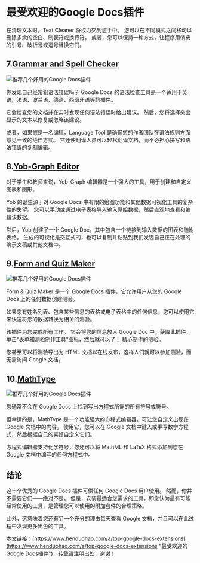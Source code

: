 # 最受欢迎的Google Docs插件
在清理文本时，Text Cleaner 将权力交到您手中。 您可以在不同模式之间移动以删除多余的空白、制表符或换行符。 或者，您可以保持一种方式，让程序用俏皮的引号、破折号或逗号替换它们。

## 7.[Grammar and Spell Checker](https://workspace.google.com/marketplace/app/grammar_and_spell_checker_languagetool/805250893316)

![推荐几个好用的Google Docs插件](https://p3-juejin.byteimg.com/tos-cn-i-k3u1fbpfcp/44f339bfb0124deaa1f97d0454a93c3e~tplv-k3u1fbpfcp-zoom-1.image)

你发现自己经常犯语法错误吗？ Google Docs 的语法检查工具是一个适用于英语、法语、波兰语、德语、西班牙语等的插件。

它会检查您的文档并在实时发现任何语法错误时给出建议。 然后，您将选择突出显示的文本以修复或忽略该建议。

或者，如果您是一名编辑，Language Tool 是确保您的作者团队在语法规则方面意见一致的绝佳方式。 它还使翻译人员可以轻松翻译文档，而不必担心拼写和语法错误的复制编辑。

## 8.[Yob-Graph Editor](https://www.sortd.com/favorite-apps/yob-graph-editor)

对于学生和教师来说，Yob-Graph 编辑器是一个强大的工具，用于创建和自定义图表和图形。

Yob 的诞生源于对 Google Docs 中有限的绘图功能和其他数据可视化工具的复杂性的失望。 您可以手动或通过电子表格导入输入原始数据，然后直观地查看和编辑该数据。

然后，Yob 创建了一个 Google Doc，其中包含一个链接到输入数据的图表和随附表格。 生成的可视化是交互式的，也可以复制并粘贴到我们发现自己正在处理的演示文稿或其他文档中。

## 9.[Form and Quiz Maker](https://gsuite.google.com/u/0/marketplace/app/formquiz_maker/204759760797)

![推荐几个好用的Google Docs插件](https://p3-juejin.byteimg.com/tos-cn-i-k3u1fbpfcp/9a594b077e2c4aefa44f900ec614d1b0~tplv-k3u1fbpfcp-zoom-1.image)

Form & Quiz Maker 是一个 Google Docs 插件，它允许用户从您的 Google Docs 上的任何数据创建测验。

如果您有姓名列表、包含某些信息的表格或电子表格中的任何信息，您可以使用它来快速将您的数据转换为相关的测验。

该插件为您完成所有工作。 它会将您的信息放入 Google Doc 中，获取此插件，单击“表单和测验制作工具”图标，然后就可以了！ 精心制作的测验。

您甚至可以将测验导出为 HTML 文档以在线发布，这样人们就可以参加测验，而无需访问 Google 文档。

## 10.[MathType](https://workspace.google.com/marketplace/app/mathtype/742924286153)

![推荐几个好用的Google Docs插件](https://p3-juejin.byteimg.com/tos-cn-i-k3u1fbpfcp/a6d58699aafe414e84eb3931cc48a0d9~tplv-k3u1fbpfcp-zoom-1.image)

您通常不会在 Google Docs 上找到写出方程式所需的所有符号或符号。

但幸运的是，MathType 是一个功能强大的方程式编辑器，可让您自定义出现在 Google 文档中的内容。 使用它，您可以在 Google 文档中键入或手写数学方程式，然后根据自己的喜好自定义它们。

方程式编辑器支持化学符号，您还可以将 MathML 和 LaTeX 格式添加到您在 Google 文档中编写的任何方程式中。

## 结论

这十个优秀的 Google Docs 插件可供任何 Google Docs 用户使用。 然而，你并不需要它们——绝对不是。 但是，安装最适合您需求的工具，即您认为最有可能经常使用的工具，是管理您可以使用的附加套件的合理策略。

此外，这意味着您还有另一个充分的理由每天查看 Google 文档，并且可以在此过程中发现更多出色的工具。

本文链接：[https://www.henduohao.com/a/top-google-docs-extensions](https://www.henduohao.com/a/top-google-docs-extensions "最受欢迎的Google Docs插件")，转载请注明出处，谢谢！